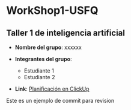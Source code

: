 # WorkShop1-USFQ
## Taller 1 de inteligencia artificial

- **Nombre del grupo**: xxxxxx
- **Integrantes del grupo**:
  * Estudiante 1
  * Estudiante 2

- **Link**: [Planificación en ClickUp](https://app.clickup.com/xxxxxx)

Este es un ejemplo de commit para revision